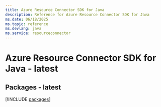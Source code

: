 ```yaml
---
title: Azure Resource Connector SDK for Java
description: Reference for Azure Resource Connector SDK for Java
ms.date: 06/18/2025
ms.topic: reference
ms.devlang: java
ms.service: resourceconnector
---
```

# Azure Resource Connector SDK for Java - latest
## Packages - latest
[!INCLUDE [packages](resource-connector-index.md)]
